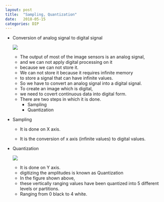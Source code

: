```yaml
---
layout: post
title:  "Sampling, Quantization"
date:   2018-05-15
categories: DIP
---
```


- Conversion of analog signal to digital signal

  ![](/image/sampling.png)

  - The output of most of the image sensors is an analog signal, 
  - and we can not apply digital processing on it 
  - because we can not store it. 
  - We can not store it because it requires infinite memory 
  - to store a signal that can have infinite values.
  - So we have to convert an analog signal into a digital signal.
  - To create an image which is digital, 
  - we need to covert continuous data into digital form. 
  - There are two steps in which it is done.
    - Sampling
    - Quantization

- Sampling

  - It is done on X axis.

  - It is the conversion of x axis (infinite values) to digital values.

- Quantization

  ![](/image/quantization.png)

  - It is done on Y axis.
  - digitizing the amplitudes is known as Quantization
  - In the figure shown above, 
  - these vertically ranging values have been quantized into 5 different levels or partitions. 
  - Ranging from 0 black to 4 white. 